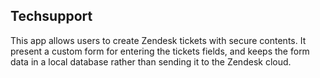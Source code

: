 ## Techsupport

This app allows users to create Zendesk tickets with secure contents. It present a custom form for entering the tickets fields, and keeps the form data in a 
local database rather than sending it to the Zendesk cloud. 
